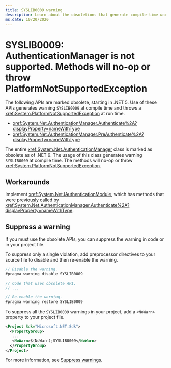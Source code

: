 ```yaml
---
title: SYSLIB0009 warning
description: Learn about the obsoletions that generate compile-time warning SYSLIB0009.
ms.date: 10/20/2020
---
```


# SYSLIB0009: AuthenticationManager is not supported. Methods will no-op or throw PlatformNotSupportedException

The following APIs are marked obsolete, starting in .NET 5. Use of these APIs generates warning `SYSLIB0009` at compile time and throws a <xref:System.PlatformNotSupportedException> at run time.

- <xref:System.Net.AuthenticationManager.Authenticate%2A?displayProperty=nameWithType>
- <xref:System.Net.AuthenticationManager.PreAuthenticate%2A?displayProperty=nameWithType>

The entire <xref:System.Net.AuthenticationManager> class is marked as obsolete as of .NET 9. The usage of this class generates warning `SYSLIB0009` at compile time.
The methods will no-op or throw <xref:System.PlatformNotSupportedException>.

## Workarounds

Implement <xref:System.Net.IAuthenticationModule>, which has methods that were previously called by <xref:System.Net.AuthenticationManager.Authenticate%2A?displayProperty=nameWithType>.

## Suppress a warning

If you must use the obsolete APIs, you can suppress the warning in code or in your project file.

To suppress only a single violation, add preprocessor directives to your source file to disable and then re-enable the warning.

```csharp
// Disable the warning.
#pragma warning disable SYSLIB0009

// Code that uses obsolete API.
// ...

// Re-enable the warning.
#pragma warning restore SYSLIB0009
```

To suppress all the `SYSLIB0009` warnings in your project, add a `<NoWarn>` property to your project file.

```xml
<Project Sdk="Microsoft.NET.Sdk">
  <PropertyGroup>
   ...
   <NoWarn>$(NoWarn);SYSLIB0009</NoWarn>
  </PropertyGroup>
</Project>
```

For more information, see [Suppress warnings](obsoletions-overview.md#suppress-warnings).
